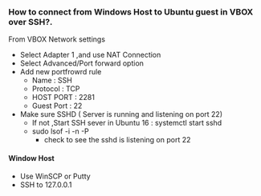 ### How to connect from Windows Host to Ubuntu guest in VBOX over SSH?.
From VBOX Network settings
  * Select Adapter 1 ,and use NAT Connection
  * Select Advanced/Port forward option
  * Add new portfrowrd rule
    * Name : SSH
    * Protocol : TCP
    * HOST PORT  : 2281
    * Guest Port : 22
   * Make sure SSHD ( Server is running and listening on port 22)
     * If not ,Start SSH sever in Ubuntu 16 : systemctl start sshd
     * sudo lsof  -i -n -P
        * check to see the sshd is listening on port 22

#### Window Host 
  * Use WinSCP or Putty
  * SSH  to 127.0.0.1 
